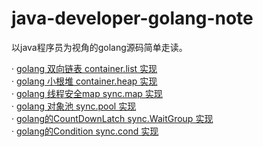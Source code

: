 # java-developer-golang-note
以java程序员为视角的golang源码简单走读。


· [golang 双向链表 container.list 实现](container/list.md)     
· [golang 小根堆 container.heap 实现](container/heap.md)      
· [golang 线程安全map sync.map 实现](sync/map.md)        
· [golang 对象池 sync.pool 实现](sync/pool.md)  
· [golang的CountDownLatch sync.WaitGroup 实现](sync/waitgroup.md)  
· [golang的Condition sync.cond 实现](sync/cond.md)  